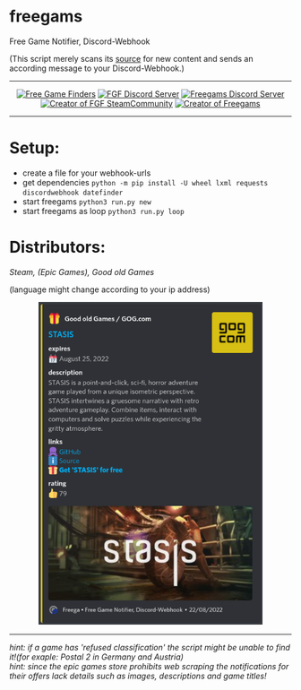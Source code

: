 # freegams

Free Game Notifier, Discord-Webhook

(This script merely scans its [source](https://steamcommunity.com/groups/freegamesfinders/announcements) for new content and sends an according message to your Discord-Webhook.)

------------------------------------------
<p align="center">
<a href="https://steamcommunity.com/groups/freegamesfinders/announcements"><img title="Free Game Finders" src="https://avatars.cloudflare.steamstatic.com/cebef01be773032093af3b4b453bb25ae85e0c93_full.jpg" height="150"></a>
<a href="https://discord.gg/pTUupKE"><img title="FGF Discord Server" src="https://clipartcraft.com/images/discord-logo-transparent-gray-1.png" width="150"></a>
<a href="https://discord.gg/VUQN9HzhjT"><img title="Freegams Discord Server" src="https://media.glassdoor.com/sqll/910317/discord-squarelogo-1497339636473.png" height="150"></a>
<a href="https://steamcommunity.com/profiles/76561197995443256"><img title="Creator of FGF SteamCommunity" src="https://avatars.cloudflare.steamstatic.com/e3d4765b84b1736a0819cb954b13f7b648c5ea1e_full.jpg" height="150"></a>
<a href="https://steamcommunity.com/id/Prometheus152/"><img title="Creator of Freegams" src="https://avatars.cloudflare.steamstatic.com/ba1f8273c0c475ecc43955acddcd9e5466ae06a2_full.jpg" height="150"></a>
</p>

------------------------------------------

# Setup:

* create a file for your webhook-urls
* get dependencies ```python -m pip install -U wheel lxml requests discordwebhook datefinder```
* start freegams ```python3 run.py new```
* start freegams as loop ```python3 run.py loop```

# Distributors:
*Steam, (Epic Games), Good old Games*

(language might change according to your ip address)

<p align="center">
<a href="https://www.gog.com/"><img title="Good Old Games" src="https://github.com/khaos152/freegams/blob/main/example/gog.png?raw=true" width="400"></a>
</p>

------------------------------------------
*hint: if a game has 'refused classification' the script might be unable to find it!(for exaple: Postal 2 in Germany and Austria)* 
<br />
*hint: since the epic games store prohibits web scraping the notifications for their offers lack details such as images, descriptions and game titles!*
